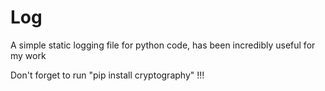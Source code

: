 # Log
A simple static logging file for python code, has been incredibly useful for my work

Don't forget to run "pip install cryptography" !!!
